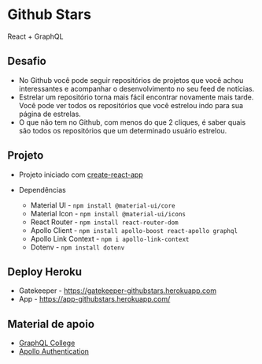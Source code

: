 # Github Stars

React + GraphQL

## Desafio

- No Github você pode seguir repositórios de projetos que você achou interessantes e acompanhar o desenvolvimento no seu feed de notícias.
- Estrelar um repositório torna mais fácil encontrar novamente mais tarde. Você pode ver todos os repositórios que você estrelou indo para sua página de estrelas.
- O que não tem no Github, com menos do que 2 cliques, é saber quais são todos os repositórios que um determinado usuário estrelou.

## Projeto

- Projeto iniciado com [create-react-app](https://github.com/facebook/create-react-app)

- Dependências

  - Material UI - `npm install @material-ui/core`
  - Material Icon - `npm install @material-ui/icons`
  - React Router - `npm install react-router-dom` 
  - Apollo Client - `npm install apollo-boost react-apollo graphql`
  - Apollo Link Context - `npm i apollo-link-context`
  - Dotenv - `npm install dotenv`

## Deploy Heroku

- Gatekeeper - https://gatekeeper-githubstars.herokuapp.com
- App - https://app-githubstars.herokuapp.com/
  
## Material de apoio

- [GraphQL College](https://www.graphql.college/implementing-github-oauth-flow/)
- [Apollo Authentication](https://www.apollographql.com/docs/react/recipes/authentication.html)


